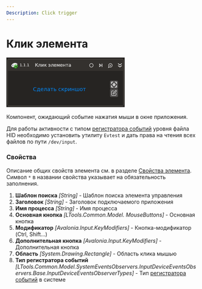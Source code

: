 ```yaml
---
Description: Click trigger
---
```


# Клик элемента

![](../../../../resources/activities/basic/desktop/events/click-trigger-base.png)

Компонент, ожидающий событие нажатия мыши в окне приложения.

Для работы активности с типом [регистратора событий](/g_elements/el-linux/el-linux-basic/els-browser/els-events/event-recorder) уровня файла HID необходимо установить утилиту `Evtest` и дать права на чтения всех файлов по пути `/dev/input`.

### Свойства
Описание общих свойств элемента см. в разделе [Свойства элемента](https://docs.primo-rpa.ru/primo-rpa/primo-studio/process/elements#svoistva-elementa).\
Символ `*` в названии свойства указывает на обязательность заполнения.

1. **Шаблон поиска** *[String]* - Шаблон поиска элемента управления
1. **Заголовок** *[String]* - Заголовок подключаемого приложения
1. **Имя процесса** *[String]* - Имя процесса
1. **Основная кнопка** *[LTools.Common.Model. MouseButtons]* - Основная кнопка
1. **Модификатор** *[Avalonia.Input.KeyModifiers]* - Кнопка-модификатор (Ctrl, Shift...)
1. **Дополнительная кнопка** *[Avalonia.Input.KeyModifiers]* - Дополнительная кнопка
1. **Область** *[System.Drawing.Rectangle]* - Область клика мышью
1. **Тип регистратора событий** *[LTools.Common.Model.SystemEventsObservers.InputDeviceEventsObservers.Base.InputDeviceEventsObserverTypes]* - Тип [регистратора событий](/g_elements/el-linux/el-linux-basic/els-browser/els-events/event-recorder) в системе

